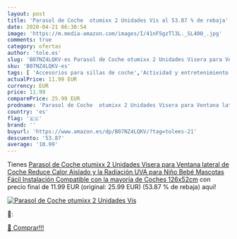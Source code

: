 ```yaml
---
layout: post
title: 'Parasol de Coche  otumixx 2 Unidades Vis al 53.87 % de rebaja'
date: 2020-04-21 06:30:54
image: 'https://m.media-amazon.com/images/I/41nF5gzTl3L._SL400_.jpg'
comments: true
category: ofertas
author: 'tole.es'
slug: 'B07NZ4LQKV-es Parasol de Coche otumixx 2 Unidades Visera para Ventana...'
sku: 'B07NZ4LQKV-es'
tags: [ 'Accesorios para sillas de coche','Actividad y entretenimiento','Andadores','Bebé','Espejos para asientos traseros','Higiene y cuidado','Sillas de coche y accesorios','Toallitas húmedas para bebé','Toallitas y accesorios para bebé','bebé', ]
actualPrice: 11.99 EUR
currency: EUR
price: 11.99
comparePrice: 25.99 EUR
prodname: 'Parasol de Coche  otumixx 2 Unidades Visera para Ventana lateral de Coche Reduce Calor Aislado y la Radiación UVA para Niño Bebé Mascotas Fácil Instalación Compatible con la mayoría de Coches 126x52cm'
country: 'es'
flag: '🇪🇸'
brand: ''
buyurl: 'https://www.amazon.es/dp/B07NZ4LQKV/?tag=tolees-21'
descuento: '53.87'
average: '10.99'
---
```


Tienes [Parasol de Coche  otumixx 2 Unidades Visera para Ventana lateral de Coche Reduce Calor Aislado y la Radiación UVA para Niño Bebé Mascotas Fácil Instalación Compatible con la mayoría de Coches 126x52cm](https://www.amazon.es/dp/B07NZ4LQKV/?tag=tolees-21) con precio final de  11.99 EUR (original: 25.99 EUR) (53.87 %  de rebaja) aqui!

[![Parasol de Coche  otumixx 2 Unidades Vis](https://m.media-amazon.com/images/I/41nF5gzTl3L._SL400_.jpg)](https://www.amazon.es/dp/B07NZ4LQKV/?tag=tolees-21)

🔎:


[🛒 Comprar!!!](https://www.amazon.es/dp/B07NZ4LQKV/?tag=tolees-21)
